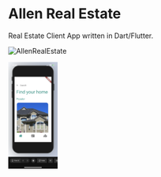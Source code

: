 # Allen Real Estate

Real Estate Client App written in Dart/Flutter.

![AllenRealEstate](https://user-images.githubusercontent.com/20821711/117556738-bb77aa80-b031-11eb-83a1-21823fbabe84.gif)


<img src="screenshots/IphoneWifi.PNG" width="100" > 



